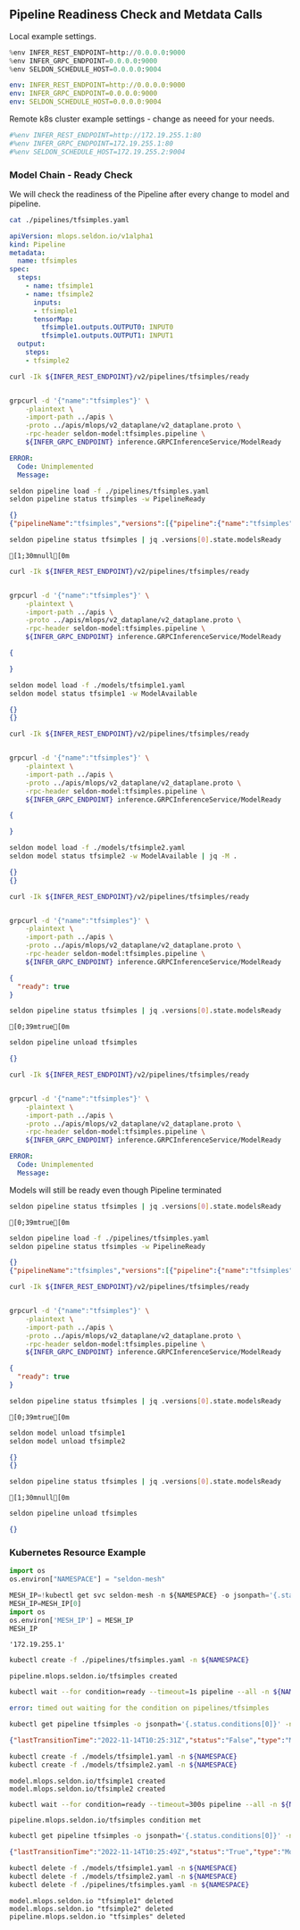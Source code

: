 ## Pipeline Readiness Check and Metdata Calls

Local example settings.

```python
%env INFER_REST_ENDPOINT=http://0.0.0.0:9000
%env INFER_GRPC_ENDPOINT=0.0.0.0:9000
%env SELDON_SCHEDULE_HOST=0.0.0.0:9004
```

```yaml
env: INFER_REST_ENDPOINT=http://0.0.0.0:9000
env: INFER_GRPC_ENDPOINT=0.0.0.0:9000
env: SELDON_SCHEDULE_HOST=0.0.0.0:9004

```

Remote k8s cluster example settings - change as neeed for your needs.

```python
#%env INFER_REST_ENDPOINT=http://172.19.255.1:80
#%env INFER_GRPC_ENDPOINT=172.19.255.1:80
#%env SELDON_SCHEDULE_HOST=172.19.255.2:9004
```

### Model Chain - Ready Check

We will check the readiness of the Pipeline after every change to model and pipeline.

```bash
cat ./pipelines/tfsimples.yaml
```

```yaml
apiVersion: mlops.seldon.io/v1alpha1
kind: Pipeline
metadata:
  name: tfsimples
spec:
  steps:
    - name: tfsimple1
    - name: tfsimple2
      inputs:
      - tfsimple1
      tensorMap:
        tfsimple1.outputs.OUTPUT0: INPUT0
        tfsimple1.outputs.OUTPUT1: INPUT1
  output:
    steps:
    - tfsimple2

```

```bash
curl -Ik ${INFER_REST_ENDPOINT}/v2/pipelines/tfsimples/ready
```

```

```

```bash
grpcurl -d '{"name":"tfsimples"}' \
    -plaintext \
    -import-path ../apis \
    -proto ../apis/mlops/v2_dataplane/v2_dataplane.proto \
    -rpc-header seldon-model:tfsimples.pipeline \
    ${INFER_GRPC_ENDPOINT} inference.GRPCInferenceService/ModelReady
```

```yaml
ERROR:
  Code: Unimplemented
  Message:

```

```bash
seldon pipeline load -f ./pipelines/tfsimples.yaml
seldon pipeline status tfsimples -w PipelineReady
```

```json
{}
{"pipelineName":"tfsimples","versions":[{"pipeline":{"name":"tfsimples","uid":"cdsa5mv20gbc73a16810","version":1,"steps":[{"name":"tfsimple1"},{"name":"tfsimple2","inputs":["tfsimple1.outputs"],"tensorMap":{"tfsimple1.outputs.OUTPUT0":"INPUT0","tfsimple1.outputs.OUTPUT1":"INPUT1"}}],"output":{"steps":["tfsimple2.outputs"]},"kubernetesMeta":{}},"state":{"pipelineVersion":1,"status":"PipelineReady","reason":"created pipeline","lastChangeTimestamp":"2022-11-19T09:33:16.449568356Z"}}]}

```

```bash
seldon pipeline status tfsimples | jq .versions[0].state.modelsReady
```

```
[1;30mnull[0m

```

```bash
curl -Ik ${INFER_REST_ENDPOINT}/v2/pipelines/tfsimples/ready
```

```

```

```bash
grpcurl -d '{"name":"tfsimples"}' \
    -plaintext \
    -import-path ../apis \
    -proto ../apis/mlops/v2_dataplane/v2_dataplane.proto \
    -rpc-header seldon-model:tfsimples.pipeline \
    ${INFER_GRPC_ENDPOINT} inference.GRPCInferenceService/ModelReady
```

```json
{

}

```

```bash
seldon model load -f ./models/tfsimple1.yaml
seldon model status tfsimple1 -w ModelAvailable
```

```json
{}
{}

```

```bash
curl -Ik ${INFER_REST_ENDPOINT}/v2/pipelines/tfsimples/ready
```

```

```

```bash
grpcurl -d '{"name":"tfsimples"}' \
    -plaintext \
    -import-path ../apis \
    -proto ../apis/mlops/v2_dataplane/v2_dataplane.proto \
    -rpc-header seldon-model:tfsimples.pipeline \
    ${INFER_GRPC_ENDPOINT} inference.GRPCInferenceService/ModelReady
```

```json
{

}

```

```bash
seldon model load -f ./models/tfsimple2.yaml
seldon model status tfsimple2 -w ModelAvailable | jq -M .
```

```json
{}
{}

```

```bash
curl -Ik ${INFER_REST_ENDPOINT}/v2/pipelines/tfsimples/ready
```

```

```

```bash
grpcurl -d '{"name":"tfsimples"}' \
    -plaintext \
    -import-path ../apis \
    -proto ../apis/mlops/v2_dataplane/v2_dataplane.proto \
    -rpc-header seldon-model:tfsimples.pipeline \
    ${INFER_GRPC_ENDPOINT} inference.GRPCInferenceService/ModelReady
```

```json
{
  "ready": true
}

```

```bash
seldon pipeline status tfsimples | jq .versions[0].state.modelsReady
```

```
[0;39mtrue[0m

```

```bash
seldon pipeline unload tfsimples
```

```json
{}

```

```bash
curl -Ik ${INFER_REST_ENDPOINT}/v2/pipelines/tfsimples/ready
```

```

```

```bash
grpcurl -d '{"name":"tfsimples"}' \
    -plaintext \
    -import-path ../apis \
    -proto ../apis/mlops/v2_dataplane/v2_dataplane.proto \
    -rpc-header seldon-model:tfsimples.pipeline \
    ${INFER_GRPC_ENDPOINT} inference.GRPCInferenceService/ModelReady
```

```yaml
ERROR:
  Code: Unimplemented
  Message:

```

Models will still be ready even though Pipeline terminated

```bash
seldon pipeline status tfsimples | jq .versions[0].state.modelsReady
```

```
[0;39mtrue[0m

```

```bash
seldon pipeline load -f ./pipelines/tfsimples.yaml
seldon pipeline status tfsimples -w PipelineReady
```

```json
{}
{"pipelineName":"tfsimples","versions":[{"pipeline":{"name":"tfsimples","uid":"cdsa5uv20gbc73a1681g","version":1,"steps":[{"name":"tfsimple1"},{"name":"tfsimple2","inputs":["tfsimple1.outputs"],"tensorMap":{"tfsimple1.outputs.OUTPUT0":"INPUT0","tfsimple1.outputs.OUTPUT1":"INPUT1"}}],"output":{"steps":["tfsimple2.outputs"]},"kubernetesMeta":{}},"state":{"pipelineVersion":1,"status":"PipelineReady","reason":"created pipeline","lastChangeTimestamp":"2022-11-19T09:33:47.581203463Z","modelsReady":true}}]}

```

```bash
curl -Ik ${INFER_REST_ENDPOINT}/v2/pipelines/tfsimples/ready
```

```

```

```bash
grpcurl -d '{"name":"tfsimples"}' \
    -plaintext \
    -import-path ../apis \
    -proto ../apis/mlops/v2_dataplane/v2_dataplane.proto \
    -rpc-header seldon-model:tfsimples.pipeline \
    ${INFER_GRPC_ENDPOINT} inference.GRPCInferenceService/ModelReady
```

```json
{
  "ready": true
}

```

```bash
seldon pipeline status tfsimples | jq .versions[0].state.modelsReady
```

```
[0;39mtrue[0m

```

```bash
seldon model unload tfsimple1
seldon model unload tfsimple2
```

```json
{}
{}

```

```bash
seldon pipeline status tfsimples | jq .versions[0].state.modelsReady
```

```
[1;30mnull[0m

```

```bash
seldon pipeline unload tfsimples
```

```json
{}

```

### Kubernetes Resource Example

```python
import os
os.environ["NAMESPACE"] = "seldon-mesh"
```

```python
MESH_IP=!kubectl get svc seldon-mesh -n ${NAMESPACE} -o jsonpath='{.status.loadBalancer.ingress[0].ip}'
MESH_IP=MESH_IP[0]
import os
os.environ['MESH_IP'] = MESH_IP
MESH_IP
```

```
'172.19.255.1'

```

```bash
kubectl create -f ./pipelines/tfsimples.yaml -n ${NAMESPACE}
```

```
pipeline.mlops.seldon.io/tfsimples created

```

```bash
kubectl wait --for condition=ready --timeout=1s pipeline --all -n ${NAMESPACE}
```

```yaml
error: timed out waiting for the condition on pipelines/tfsimples

```

```bash
kubectl get pipeline tfsimples -o jsonpath='{.status.conditions[0]}' -n ${NAMESPACE}
```

```json
{"lastTransitionTime":"2022-11-14T10:25:31Z","status":"False","type":"ModelsReady"}

```

```bash
kubectl create -f ./models/tfsimple1.yaml -n ${NAMESPACE}
kubectl create -f ./models/tfsimple2.yaml -n ${NAMESPACE}
```

```
model.mlops.seldon.io/tfsimple1 created
model.mlops.seldon.io/tfsimple2 created

```

```bash
kubectl wait --for condition=ready --timeout=300s pipeline --all -n ${NAMESPACE}
```

```
pipeline.mlops.seldon.io/tfsimples condition met

```

```bash
kubectl get pipeline tfsimples -o jsonpath='{.status.conditions[0]}' -n ${NAMESPACE}
```

```json
{"lastTransitionTime":"2022-11-14T10:25:49Z","status":"True","type":"ModelsReady"}

```

```bash
kubectl delete -f ./models/tfsimple1.yaml -n ${NAMESPACE}
kubectl delete -f ./models/tfsimple2.yaml -n ${NAMESPACE}
kubectl delete -f ./pipelines/tfsimples.yaml -n ${NAMESPACE}
```

```
model.mlops.seldon.io "tfsimple1" deleted
model.mlops.seldon.io "tfsimple2" deleted
pipeline.mlops.seldon.io "tfsimples" deleted

```

```python

```
